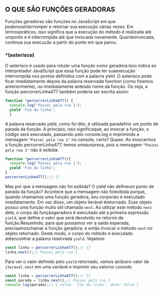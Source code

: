 ## O QUE SÃO FUNÇÕES GERADORAS

Funções geradoras são funções no JavaScript em que podemosinterromper e retornar sua execução várias vezes. Em termospráticos, isso significa que a execução do método é realizada até umponto e é interrompida até que invocada novamente. Quandoinvocada, continua sua execução a partir do ponto em que parou.

### *(asterisco)
O asterisco é usado para rotular uma função como geradora.Isso indica ao interpretador JavaScript que essa função pode ter suaexecução interrompida nos pontos definidos com a palavra
yield
.O asterisco pode ficar imediatamente depois da palavra reservada
 function
(como fizemos anteriormente), ou imediatamente antesdo nome da função. Ou seja, a função
percorrerLinha477
também poderia ser escrita assim:
~~~javascript
function *percorrerLinha477() { 
  console.log('Passei pela rua 1');
  yield 'Fim da linha';
  }

~~~
A palavra reservada yield, como foi dito, é utilizada paradefinir um ponto de parada da função. A princípio, isso significaque, ao invocar a função, o código será executado, passando pelo console.log e imprimindo a mensagem `"Passei pela rua 1"` no console, certo? Quase.
Ao invocarmos a função percorrerLinha477, temos umasurpresa, pois a mensagem `"Passei pela rua 1"`
não é exibida:
~~~javascript
function *percorrerLinha477(){ 
  console.log('Passei pela rua 1'); 
  yield 'Fim da linha';
}
percorrerLinha477();// {}
~~~

Mas por que a mensagem não foi exibida? O yield não defineum ponto de parada da função? Acontece que a mensagem não foiexibida porque, quando chamamos uma função geradora, seu corponão é executado imediatamente. Em vez disso, um objeto iterável éretornado. Esse objeto possui uma função muito útil chamada  `next`. 
Ao utilizar este método `next` dele, o corpo da funçãogeradora é executado até a primeira expressão `yield`, que define o valor que será devolvido no retorno da função.Resumindo, para que possamos ver a saída esperada, precisamoschamar a função geradora, e então invocar o método `next` no objeto retornado. 
Deste modo, o corpo do método é executado atéencontrar a palavra reservada  `yield`. Vejamos:
~~~javascript
const linha = percorrerLinha477();// {}
linha.next();// Passei pela rua 1
~~~
Para ver o valor definido pelo `yield`  retornado, vamos atribuiro valor de
`iteravel.next` em uma variável e imprimir seu valorno console:
~~~javascript
const linha = percorrerLinha477();// {}
const parada = linha.next();// Passei pela rua 1
console.log(parada);// { value: 'Fim da linha', done: false }
~~~